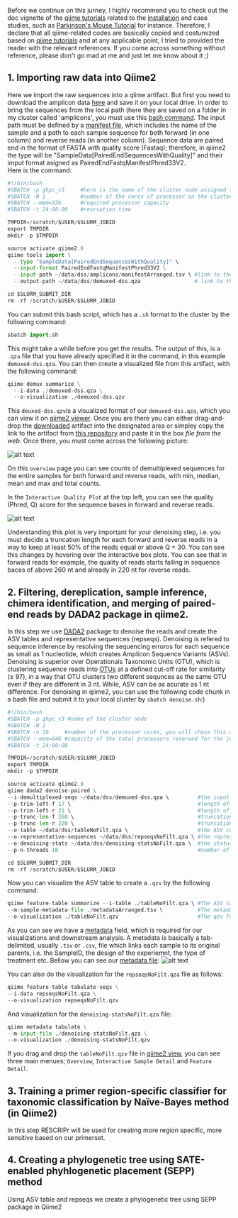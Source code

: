 Before we continue on this jurney, I highly recommend you to check out the doc vignette of the [qiime tutorials](https://docs.qiime2.org/2022.2/tutorials/) related to the [installation](https://docs.qiime2.org/2022.2/install/native/) and case studies, such as [Parkinson's Mouse Tutorial](https://docs.qiime2.org/2022.2/tutorials/pd-mice/) for instance. Therefore, I declare that all qiime-related codes are basically copied and costumized based on [qiime tutorials](https://docs.qiime2.org/2022.2/tutorials/) and at any applicable point, I tried to provided the reader with the relevant references. If you come across something without reference, please don't go mad at me and just let me know about it ;)

## 1. Importing raw data into Qiime2
Here we import the raw sequences into a qiime artifact. But first you need to download the amplicon data [here](https://www.dropbox.com/scl/fo/o2j5uwiaynh6owsom9kf0/h?dl=0&rlkey=4qvl191j9zfx4332tfm4pul1k) and save it on your local drive. In order to bring the sequences from the local path (here they are saved on a folder in my cluster called 'amplicons', you must use this [bash command](https://github.com/farhadm1990/Microbiome_analysis/blob/main/scripts/import.sh). The input path must be defined by a [manifest file](https://github.com/farhadm1990/Microbiome_analysis/blob/main/manifestArranged.tsv), which includes the name of the sample and a path to each sample sequence for both forward (in one column) and reverse reads (in another column). Sequence data are paired end in the format of FASTA with quality score (Fastaq); therefore, in qiime2 the type will be "SampleData[PairedEndSequencesWithQuality]" and their imput format asigned as PairedEndFastqManifestPhred33V2.  
Here is the command:

```python
#!/bin/bash
#SBATCH -p ghpc_v3     #here is the name of the cluster node assigned for my work
#SBATCH -N 1           #number of the cores of processor on the cluster
#SBATCH --mem=32G      #required processor capacity
#SBATCH -t 24:00:00    #resrvation time

TMPDIR=/scratch/$USER/$SLURM_JOBID
export TMPDIR
mkdir -p $TMPDIR

source activate qiime2.8
qiime tools import \
  --type "SampleData[PairedEndSequencesWithQuality]" \
  --input-format PairedEndFastqManifestPhred33V2 \
  --input-path ~/data/dss/amplicons/manifestArranged.tsv \ #link to the folder in which my manifest file is located
  --output-path ~/data/dss/demuxed-dss.qza                 # link to the path where I want my demultiplexed data to be exported in

cd $SLURM_SUBMIT_DIR
rm -rf /scratch/$USER/$SLURM_JOBID
```

You can submit this bash script, which has a `.sh` format to the cluster by the following command:

```python
sbatch import.sh
```

This might take a while before you get the results. The output of this, is a `.qza` file that you have already specified it in the command, in this example `demuxed-dss.qza`. You can then create a visualized file from this artifact, with the following command:

```python
qiime demux summarize \
  --i-data ./demuxed-dss.qza \
  --o-visualization ./demuxed-dss.qzv

```
This `deuxed-dss.qzv`is a visualized format of our `demuxed-dss.qza`, which you can view it on [qiime2 viewer](https://view.qiime2.org/). Once you are there you can either drag-and-drop the [downloaded](https://github.com/farhadm1990/Microbiome_analysis/blob/main/artifacts/demuxed-dss.qzv?raw=true) artifact into the designated area or simpley copy the link to the artifact from [this repository](https://github.com/farhadm1990/Microbiome_analysis/blob/main/artifacts/demuxed-dss.qzv) and paste it in the box *file from the web*. Once there, you must come across the following picture:

![alt text](https://github.com/farhadm1990/Microbiome_analysis/blob/main/Pix/Demux.PNG)

On this `overview` page you can see counts of demultiplexed sequences for the entire samples for both forward and reverse reads, with min, median, mean and max and total counts. 

In the `Interactive Quality Plot` at the top left, you can see the quality (Phred, Q) score for the sequence bases in forward and reverse reads. 

![alt text](https://github.com/farhadm1990/Microbiome_analysis/blob/main/Pix/demux-interactive.PNG)

Understanding this plot is very important for your denoising step, i.e. you must decide a truncation length for each forward and reverse reads in a way to keep at least 50% of the reads equal or above Q = 30. You can see this changes by hovering over the interactive box plots. You can see that in forward reads for example, the quality of reads starts falling in sequence baces of above 260 nt and already in 220 nt for reverse reads.

## 2. Filtering, dereplication, sample inference, chimera identification, and merging of paired-end reads by DADA2 package in qiime2.
In this step we use [DADA2](https://www.nature.com/articles/nmeth.3869) package to denoise the reads and create the ASV tables and representative sequences (repseqs). 
Denoising is refered to sequence inference by resolving the sequencing erroros for each sequence as small as 1 nucleotide, which creates Amplicon Sequence Variants (ASVs). Denoising is superior over Operationals Taxonomic Units (OTU), which is clustering sequence reads into [OTUs](https://peerj.com/articles/5364/) at a defined cut-off rate for similarity (≥ 97), in a way that OTU clusters two different sequnces as the same OTU even if they are different in 3 nt. While, ASV can be as acurate as 1 nt difference. 
For denoising in qiime2, you can use the following code chunk in a bash file and submit it to your local cluster by `sbatch denoise.sh`:)

```python
#!/bin/bash
#SBATCH -p ghpc_v3 #name of the cluster node
#SBATCH -N 1
#SBATCH -n 10     #number of the processor cores, you will chose this more than 1, only if your qiime2 package/command can support it, e.g. it has e --p-n-threads 
#SBATCH --mem=64G #capacity of the total processors reserved for the job
#SBATCH -t 24:00:00

TMPDIR=/scratch/$USER/$SLURM_JOBID
export TMPDIR
mkdir -p $TMPDIR

source activate qiime2.8
qiime dada2 denoise-paired \
--i-demultiplexed-seqs ~/data/dss/demuxed-dss.qza \         #the input file for denoising is our demultiplexed pairedEnd reads that was generated in the previous step.
--p-trim-left-f 17 \                                        #length of my forward primer (17 nt) 
--p-trim-left-r 21 \                                        #length of my reverse primer (21 nt)
--p-trunc-len-f 260 \                                       #truncation length for forward reads. I.e. we truncate reads over 260 base since their quality started dropping from this point onwards. 
--p-trunc-len-r 220 \                                       #truncation length for reverse reads. I.e. we truncate reads over 220 base since their quality started dropping from this point onwards. 
--o-table ~/data/dss/tableNoFilt.qza \                      #the ASV count table
--o-representative-sequences ~/data/dss/repseqsNoFilt.qza \ #the representative sequences for in each read
--o-denoising-stats ~/data/dss/denoising-statsNoFilt.qza \  #the status of the denoising process in a full catalogue
--p-n-threads 10                                            #number of the processors assinged for this task.

cd $SLURM_SUBMIT_DIR
rm -rf /scratch/$USER/$SLURM_JOBID

```
Now you can visualize the ASV table to create a `.qzv` by the following command:
```python
qiime feature-table summarize --i-table ./tableNoFilt.qza \ #The ASV table as the input
--m-sample-metadata-file ./metadataArranged.tsv \           #The metadata as the input
--o-visualization ./tableNoFilt.qzv                         #The qzv format of our ASV table
```
As you can see we have a [metadata](https://docs.qiime2.org/2022.2/tutorials/metadata/?highlight=metadata) field, which is required for our visualizations and downstream analysis. A metadata is basically a tab-delimited, usually `.tsv` or `.csv`, file which links each sample to its original parents, i.e. the SampleID, the design of the experiemnt, the type of treatment etc.
Bellow you can see our [metadata file](https://github.com/farhadm1990/Microbiome_analysis/blob/main/metadataArranged.tsv):
![alt text](https://github.com/farhadm1990/Microbiome_analysis/blob/main/Pix/Metadata.PNG)

You can also do the visualization for the `repseqsNoFilt.qza` file as follows:

```python
qiime feature-table tabulate-seqs \
--i-data repseqsNoFilt.qza \
--o-visualization repseqsNoFilt.qzv
```
And visualization for the `denoising-statsNoFilt.qza` file:

```python
qiime metadata tabulate \
--m-input-file ./denoising-statsNoFilt.qza \
--o-visualization ./denoising-statsNoFilt.qzv
```
If you drag and drop the `tableNoFilt.qzv` file in [qiime2 view](https://view.qiime2.org/), you can see three main menues; `Overview`, `Interactive Sample Detail` and `Feature Detail`. 
## 3. Training a primer region-specific classifier for taxonomic classification by Naïve-Bayes method (in Qiime2)
In this step RESCRIPr will be used for creating more region specific, more sensitive based on our primerset.

## 4. Creating a phylogenetic tree using SATE-enabled phyhlogenetic placement (SEPP) method
Using ASV table and repseqs we create a phylogenetic tree using SEPP package in Qiime2
